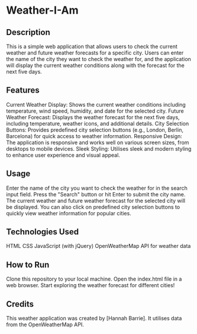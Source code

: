 # Weather-I-Am

## Description

This is a simple web application that allows users to check the current weather and future weather forecasts for a specific city. Users can enter the name of the city they want to check the weather for, and the application will display the current weather conditions along with the forecast for the next five days.

## Features

Current Weather Display: Shows the current weather conditions including temperature, wind speed, humidity, and date for the selected city.
Future Weather Forecast: Displays the weather forecast for the next five days, including temperature, weather icons, and additional details.
City Selection Buttons: Provides predefined city selection buttons (e.g., London, Berlin, Barcelona) for quick access to weather information.
Responsive Design: The application is responsive and works well on various screen sizes, from desktops to mobile devices.
Sleek Styling: Utilises sleek and modern styling to enhance user experience and visual appeal.
## Usage

Enter the name of the city you want to check the weather for in the search input field.
Press the "Search" button or hit Enter to submit the city name.
The current weather and future weather forecast for the selected city will be displayed.
You can also click on predefined city selection buttons to quickly view weather information for popular cities.
## Technologies Used

HTML
CSS
JavaScript (with jQuery)
OpenWeatherMap API for weather data

## How to Run
Clone this repository to your local machine.
Open the index.html file in a web browser.
Start exploring the weather forecast for different cities!

## Credits
This weather application was created by [Hannah Barrie]. It utilises data from the OpenWeatherMap API.
